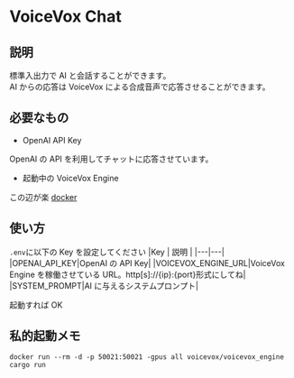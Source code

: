 # VoiceVox Chat

## 説明

標準入出力で AI と会話することができます。  
AI からの応答は VoiceVox による合成音声で応答させることができます。

## 必要なもの

- OpenAI API Key

OpenAI の API を利用してチャットに応答させています。

- 起動中の VoiceVox Engine

この辺が楽
[docker](https://hub.docker.com/r/voicevox/voicevox_engine)

## 使い方

`.env`に以下の Key を設定してください
|Key | 説明 |
|---|---|
|OPENAI_API_KEY|OpenAI の API Key|
|VOICEVOX_ENGINE_URL|VoiceVox Engine を稼働させている URL。http[s]://{ip}:{port}形式にしてね|
|SYSTEM_PROMPT|AI に与えるシステムプロンプト|

起動すれば OK

## 私的起動メモ

`docker run --rm -d -p 50021:50021 -gpus all voicevox/voicevox_engine`
`cargo run`
